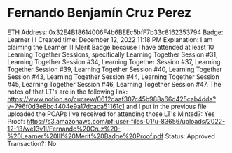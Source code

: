 # Fernando Benjamín Cruz Perez

ETH Address: 0x32E4B18614006F4b6BEEc5bfF7b33c8162353794
Badge: Learner III
Created time: December 12, 2022 11:18 PM
Explanation: I am claiming the Learner III Merit Badge because I have attended at least 10 Learning Together Sessions, specifically Learning Together Session #31, Learning Together Session #34, Learning Together Session #37, Learning Together Session #39, Learning Together Session #40, Learning Together Session #43, Learning Together Session #44, Learning Together Session #45, Learning Together Session #46, Learning Together Session #47. The notes of that LT's are in the following link: https://www.notion.so/cucrew/0612daaf307c45b988a66d425cab4dda?v=796f0d3e8bc4404e9a17dcaca51161c1 and I put in the previous file uploaded the POAPs I've received for attending those LT's
Minted?: Yes
Proof: https://s3.amazonaws.com/pf-user-files-01/u-83656/uploads/2022-12-13/we13v1l/Fernando%20Cruz%20-%20Learner%20III%20Merit%20Badge%20Proof.pdf
Status: Approved
Transaction?: No